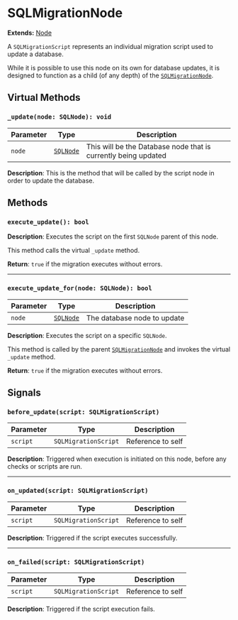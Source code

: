 # SQLMigrationNode

**Extends:** [Node](https://docs.godotengine.org/en/4.3/classes/class_node.html)

A `SQLMigrationScript` represents an individual migration script used to update a database.  

While it is possible to use this node on its own for database updates, it is designed 
to function as a child (of any depth) of the [`SQLMigrationNode`](SQLMigrationNode.md).


## Virtual Methods

### `_update(node: SQLNode): void`
| Parameter | Type                       | Description                                                    |
|-----------|----------------------------|----------------------------------------------------------------|
| `node`    | [`SQLNode`](../SQLNode.md) | This will be the Database node that is currently being updated |

**Description**: This is the method that will be called by the script node in order to update the database. 

## Methods

### `execute_update(): bool`  
**Description**: Executes the script on the first `SQLNode` parent of this node.  

This method calls the virtual `_update` method.  

**Return**: `true` if the migration executes without errors.  

---

### `execute_update_for(node: SQLNode): bool`  
| Parameter | Type                       | Description                 |
|-----------|----------------------------|-----------------------------|
| `node`    | [`SQLNode`](../SQLNode.md) | The database node to update |

**Description**: Executes the script on a specific `SQLNode`.  

This method is called by the parent [`SQLMigrationNode`](SQLMigrationNode.md) and invokes the 
virtual `_update` method.  

**Return**: `true` if the migration executes without errors.

## Signals  

### `before_update(script: SQLMigrationScript)`  
| Parameter | Type                 | Description       |  
|-----------|----------------------|-------------------|  
| `script`  | `SQLMigrationScript` | Reference to self |  

**Description**: Triggered when execution is initiated on this node, before any checks or scripts are run.  

---  

### `on_updated(script: SQLMigrationScript)`  
| Parameter | Type                 | Description       |  
|-----------|----------------------|-------------------|  
| `script`  | `SQLMigrationScript` | Reference to self |  

**Description**: Triggered if the script executes successfully.  

---  

### `on_failed(script: SQLMigrationScript)`  
| Parameter | Type                 | Description       |  
|-----------|----------------------|-------------------|  
| `script`  | `SQLMigrationScript` | Reference to self |  

**Description**: Triggered if the script execution fails.
